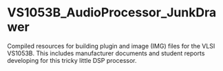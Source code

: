# VS1053B_AudioProcessor_JunkDrawer

Compiled resources for building plugin and image (IMG) files for the VLSI VS1053B.  This includes manufacturer documents and student reports developing for this tricky little DSP processor.
